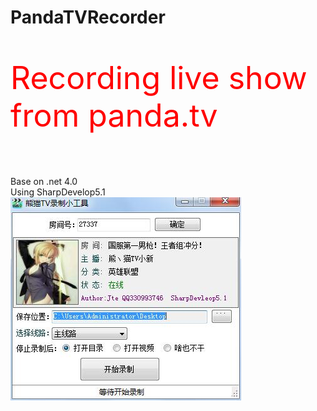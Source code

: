 # PandaTVRecorder
<p style="font-size:50px;color:red">Recording live show from panda.tv</p></br>
Base on .net 4.0</br>
Using SharpDevelop5.1</br>
<img src="https://github.com/lyzzbhoneyline/PandaTVRecorder/blob/master/a01.jpg?raw=true"/>


